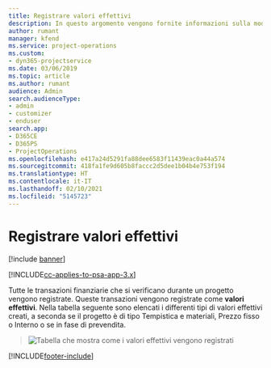 ```yaml
---
title: Registrare valori effettivi
description: In questo argomento vengono fornite informazioni sulla modalità di registrazione di valori effettivi.
author: rumant
manager: kfend
ms.service: project-operations
ms.custom:
- dyn365-projectservice
ms.date: 03/06/2019
ms.topic: article
ms.author: rumant
audience: Admin
search.audienceType:
- admin
- customizer
- enduser
search.app:
- D365CE
- D365PS
- ProjectOperations
ms.openlocfilehash: e417a24d5291fa88dee6583f11439eac0a44a574
ms.sourcegitcommit: 418fa1fe9d605b8faccc2d5dee1b04b4e753f194
ms.translationtype: HT
ms.contentlocale: it-IT
ms.lasthandoff: 02/10/2021
ms.locfileid: "5145723"
---
```

# <a name="recording-actuals"></a>Registrare valori effettivi 

[!include [banner](../includes/psa-now-project-operations.md)]

[!INCLUDE[cc-applies-to-psa-app-3.x](../includes/cc-applies-to-psa-app-3x.md)]

Tutte le transazioni finanziarie che si verificano durante un progetto vengono registrate. Queste transazioni vengono registrate come **valori effettivi**. Nella tabella seguente sono elencati i differenti tipi di valori effettivi creati, a seconda se il progetto è di tipo Tempistica e materiali, Prezzo fisso o Interno o se in fase di prevendita.

> ![Tabella che mostra come i valori effettivi vengono registrati](media/advanced-table2.png)


[!INCLUDE[footer-include](../includes/footer-banner.md)]